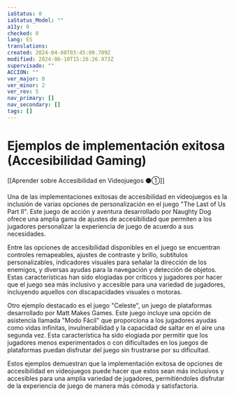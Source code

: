 ```yaml
---
iaStatus: 0
iaStatus_Model: ""
a11y: 0
checked: 0
lang: ES
translations: 
created: 2024-04-08T03:45:09.709Z
modified: 2024-06-10T15:26:26.973Z
supervisado: ""
ACCION: ""
ver_major: 0
ver_minor: 2
ver_rev: 5
nav_primary: []
nav_secondary: []
tags: []
---
```

# Ejemplos de implementación exitosa (Accesibilidad Gaming)

[[Aprender sobre Accesibilidad en Videojuegos ⚫①]]

Una de las implementaciones exitosas de accesibilidad en videojuegos es la inclusión de varias opciones de personalización en el juego "The Last of Us Part II". Este juego de acción y aventura desarrollado por Naughty Dog ofrece una amplia gama de ajustes de accesibilidad que permiten a los jugadores personalizar la experiencia de juego de acuerdo a sus necesidades.

Entre las opciones de accesibilidad disponibles en el juego se encuentran controles remapeables, ajustes de contraste y brillo, subtítulos personalizables, indicadores visuales para señalar la dirección de los enemigos, y diversas ayudas para la navegación y detección de objetos. Estas características han sido elogiadas por críticos y jugadores por hacer que el juego sea más inclusivo y accesible para una variedad de jugadores, incluyendo aquellos con discapacidades visuales o motoras.

Otro ejemplo destacado es el juego "Celeste", un juego de plataformas desarrollado por Matt Makes Games. Este juego incluye una opción de asistencia llamada "Modo Fácil" que proporciona a los jugadores ayudas como vidas infinitas, invulnerabilidad y la capacidad de saltar en el aire una segunda vez. Esta característica ha sido elogiada por permitir que los jugadores menos experimentados o con dificultades en los juegos de plataformas puedan disfrutar del juego sin frustrarse por su dificultad.

Estos ejemplos demuestran que la implementación exitosa de opciones de accesibilidad en videojuegos puede hacer que estos sean más inclusivos y accesibles para una amplia variedad de jugadores, permitiéndoles disfrutar de la experiencia de juego de manera más cómoda y satisfactoria.
